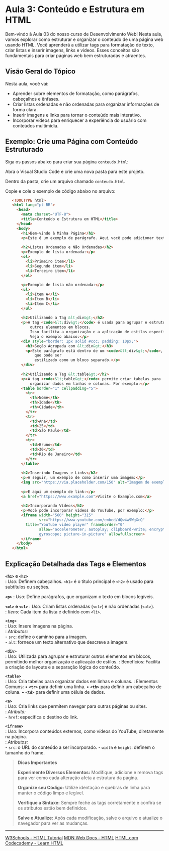 # Aula 3: Conteúdo e Estrutura em HTML

Bem-vindo à Aula 03 do nosso curso de Desenvolvimento Web! Nesta aula, vamos explorar como estruturar e organizar o conteúdo de uma página web usando HTML. Você aprenderá a utilizar tags para formatação de texto, criar listas e inserir imagens, links e vídeos. Esses conceitos são fundamentais para criar páginas web bem estruturadas e atraentes.

## Visão Geral do Tópico

Nesta aula, você vai:
- Aprender sobre elementos de formatação, como parágrafos, cabeçalhos e ênfases.
- Criar listas ordenadas e não ordenadas para organizar informações de forma clara.
- Inserir imagens e links para tornar o conteúdo mais interativo.
- Incorporar vídeos para enriquecer a experiência do usuário com conteúdos multimídia.

## Exemplo: Crie uma Página com Conteúdo Estruturado

Siga os passos abaixo para criar sua página `conteudo.html`:

<procedure title="Criar seu arquivo conteudo.html" id="criar-conteudo-html">
  <step>
    <p>Abra o Visual Studio Code e crie uma nova pasta para este projeto.</p>
  </step>
  <step>
    <p>Dentro da pasta, crie um arquivo chamado <code>conteudo.html</code>.</p>
  </step>
</procedure>

Copie e cole o exemplo de código abaixo no arquivo:
```html
   <!DOCTYPE html>
   <html lang="pt-BR">
     <head>
       <meta charset="UTF-8">
       <title>Conteúdo e Estrutura em HTML</title>
     </head>
     <body>
       <h1>Bem-vindo à Minha Página</h1>
       <p>Este é um exemplo de parágrafo. Aqui você pode adicionar textos explicativos, imagens e links.</p>
       
       <h2>Listas Ordenadas e Não Ordenadas</h2>
       <p>Exemplo de lista ordenada:</p>
       <ol>
         <li>Primeiro item</li>
         <li>Segundo item</li>
         <li>Terceiro item</li>
       </ol>
       
       <p>Exemplo de lista não ordenada:</p>
       <ul>
         <li>Item A</li>
         <li>Item B</li>
         <li>Item C</li>
       </ul>
       
       <h2>Utilizando a Tag &lt;div&gt;</h2>
       <p>A tag <code>&lt;div&gt;</code> é usada para agrupar e estruturar 
           outros elementos em blocos. 
           Isso facilita a organização e a aplicação de estilos específicos. 
           Veja o exemplo abaixo:</p>
       <div style="border: 1px solid #ccc; padding: 10px;">
         <h3>Seção Agrupada com &lt;div&gt;</h3>
         <p>Este parágrafo está dentro de um <code>&lt;div&gt;</code>, 
             que pode ser 
             estilizado como um bloco separado.</p>
       </div>
       
       <h2>Utilizando a Tag &lt;table&gt;</h2>
       <p>A tag <code>&lt;table&gt;</code> permite criar tabelas para 
           organizar dados em linhas e colunas. Por exemplo:</p>
       <table border="1" cellpadding="5">
         <tr>
           <th>Nome</th>
           <th>Idade</th>
           <th>Cidade</th>
         </tr>
         <tr>
           <td>Ana</td>
           <td>25</td>
           <td>São Paulo</td>
         </tr>
         <tr>
           <td>Bruno</td>
           <td>30</td>
           <td>Rio de Janeiro</td>
         </tr>
       </table>
       
       <h2>Inserindo Imagens e Links</h2>
       <p>A seguir, um exemplo de como inserir uma imagem:</p>
       <img src="https://via.placeholder.com/150" alt="Imagem de exemplo">
       
       <p>E aqui um exemplo de link:</p>
       <a href="https://www.example.com">Visite o Example.com</a>
       
       <h2>Incorporando Vídeos</h2>
       <p>Você pode incorporar vídeos do YouTube, por exemplo:</p>
       <iframe width="560" height="315" 
               src="https://www.youtube.com/embed/dQw4w9WgXcQ" 
         title="YouTube video player" frameborder="0" 
               allow="accelerometer; autoplay; clipboard-write; encrypted-media; 
               gyroscope; picture-in-picture" allowfullscreen>
       </iframe>
     </body>
   </html>
```

## Explicação Detalhada das Tags e Elementos

**`<h1>` e `<h2>`**  
: *Uso:* Definem cabeçalhos. `<h1>` é o título principal e `<h2>` é usado para subtítulos ou seções.
  
**`<p>`**
: *Uso:* Define parágrafos, que organizam o texto em blocos legíveis.

**`<ol>` e `<ul>`**
: *Uso:* Criam listas ordenadas (`<ol>`) e não ordenadas (`<ul>`).  
: *Itens:* Cada item da lista é definido com `<li>`.

**`<img>`**  
: *Uso:* Insere imagens na página.  
: *Atributos:*  
    - `src`: define o caminho para a imagem.  
    - `alt`: fornece um texto alternativo que descreve a imagem.

**`<div>`**  
: Uso: Utilizada para agrupar e estruturar outros elementos em blocos, permitindo melhor organização e aplicação de estilos.
: Benefícios: Facilita a criação de layouts e a separação lógica do conteúdo.

**`<table>`**  
: Uso: Cria tabelas para organizar dados em linhas e colunas.
: Elementos Comuns:
	•	**`<tr>`**  para definir uma linha.
	•	**`<th>`**  para definir um cabeçalho de coluna.
	•	**`<td>`**   para definir uma célula de dados.

**`<a>`**  
: *Uso:* Cria links que permitem navegar para outras páginas ou sites.  
: *Atributo:*  
    - `href`: especifica o destino do link.

**`<iframe>`**  
: *Uso:* Incorpora conteúdos externos, como vídeos do YouTube, diretamente na página.  
: *Atributos:*  
    - `src`: o URL do conteúdo a ser incorporado.
    - `width` e `height`: definem o tamanho do frame.

> **Dicas Importantes**
>
> **Experimente Diversos Elementos:**
  Modifique, adicione e remova tags para ver como cada alteração afeta a estrutura da página.
>
> **Organize seu Código:**
  Utilize identação e quebras de linha para manter o código limpo e legível.
>
> **Verifique a Sintaxe:**
  Sempre feche as tags corretamente e confira se os atributos estão bem definidos.
> 
> **Salve e Atualize:**
  Após cada modificação, salve o arquivo e atualize o navegador para ver as mudanças.

---

<seealso>
    <category ref="wrs">
        <a href="https://www.w3schools.com/html/">W3Schools - HTML Tutorial</a>
        <a href="https://developer.mozilla.org/en-US/docs/Web/HTML">MDN Web Docs - HTML</a>
        <a href="https://html.com/">HTML.com</a>
        <a href="https://www.codecademy.com/learn/learn-html">Codecademy - Learn HTML</a>
    </category>
</seealso>

